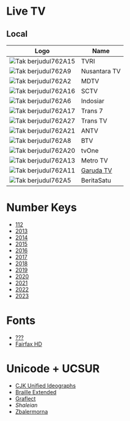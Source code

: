 # Live TV
## Local
Logo | Name
-- | --
![Tak berjudul762A15](https://github.com/user-attachments/assets/52cf2f39-ec21-4d5e-8903-70935b5a6a3a) | TVRI
![Tak berjudul762A9](https://github.com/user-attachments/assets/26dddc38-df61-4e6f-9b63-bc371a71acc7) | Nusantara TV
![Tak berjudul762A2](https://github.com/user-attachments/assets/f5557c9a-ad45-4b02-a1c5-7a14dc75a1ba) | MDTV
![Tak berjudul762A16](https://github.com/user-attachments/assets/93f949de-ffd3-458f-ab2f-94d66c78846c) | SCTV
![Tak berjudul762A6](https://github.com/user-attachments/assets/a9a2f299-4f28-4a91-9592-3ebc87190a57) | Indosiar
![Tak berjudul762A17](https://github.com/user-attachments/assets/6a3c56c2-d656-49d5-829e-d32add527d60) | Trans 7
![Tak berjudul762A27](https://github.com/user-attachments/assets/fbb67951-37a4-4bb7-8eb2-c70201d4ed86) | Trans TV
![Tak berjudul762A21](https://github.com/user-attachments/assets/1b8cccb2-3556-4a06-a4fa-418e005ca9fb) | ANTV
![Tak berjudul762A8](https://github.com/user-attachments/assets/45887708-df5d-41fc-81f0-a4ee76a0dd57) | BTV
![Tak berjudul762A20](https://github.com/user-attachments/assets/f04847af-a280-4357-8b96-25dd155909e6) | tvOne
![Tak berjudul762A13](https://github.com/user-attachments/assets/aed4c49c-737a-4d7b-bd4e-abe0eb0407a6) | Metro TV
![Tak berjudul762A11](https://github.com/user-attachments/assets/3096a4ce-e37a-49b8-86f7-14bdcb6e0be8)| [Garuda TV](https://garuda.tv/live/)
![Tak berjudul762A5](https://github.com/user-attachments/assets/28f93c7e-7c63-458a-bdd2-cd4d6b0ab9b9) | BeritaSatu
# Number Keys
* [112](https://extendedmaster113.github.io/112)
* [2013](https://extendedmaster113.github.io/2013)
* [2014](https://extendedmaster113.github.io/2014)
* [2015](https://extendedmaster113.github.io/2015)
* [2016](https://extendedmaster113.github.io/2016)
* [2017](https://extendedmaster113.github.io/2017)
* [2018](https://extendedmaster113.github.io/2018)
* [2019](https://extendedmaster113.github.io/2019)
* [2020](https://extendedmaster113.github.io/2020)
* [2021](https://extendedmaster113.github.io/2021)
* [2022](https://extendedmaster113.github.io/2022)
* [2023](https://extendedmaster113.github.io/2023)
# Fonts
* [???](https://extendedmaster113.github.io/kokoro)
* [Fairfax HD](https://www.kreativekorp.com/software/fonts/fairfaxhd/)
# Unicode + UCSUR
* [CJK Unified Ideographs](https://extendedmaster113.github.io/mana)
* [Braille Extended](https://www.kreativekorp.com/ucsur/charts/Braille_Extended_UCSUR.pdf)
* [Graflect](https://maycxc.github.io/prop.html)
* _Shaleian_
* [Zbalermorna](https://jackhumbert.github.io/zbalermorna/)
